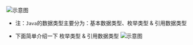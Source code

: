 ![示意图](http://upload-images.jianshu.io/upload_images/944365-362301d1adaebcf4.png?imageMogr2/auto-orient/strip%7CimageView2/2/w/1240)


- 注：`Java`的数据类型主要分为：基本数据类型、枚举类型 & 引用数据类型

- 下面简单介绍一下 枚举类型 & 引用数据类型
![示意图](http://upload-images.jianshu.io/upload_images/944365-3d45fe8c0fc0b03d.png?imageMogr2/auto-orient/strip%7CimageView2/2/w/1240)